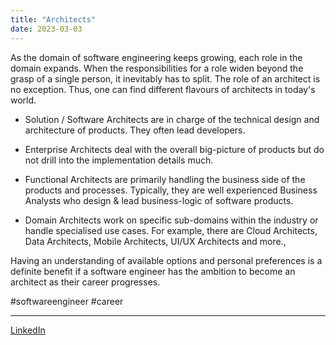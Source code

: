 ```yaml
---
title: "Architects"
date: 2023-03-03
---
```


As the domain of software engineering keeps growing, each role in the domain expands. When the responsibilities for a role widen beyond the grasp of a single person, it inevitably has to split. The role of an architect is no exception. Thus, one can find different flavours of architects in today's world.

- Solution / Software Architects are in charge of the technical design and architecture of products. They often lead developers.

- Enterprise Architects deal with the overall big-picture of products but do not drill into the implementation details much.

- Functional Architects are primarily handling the business side of the products and processes. Typically, they are well experienced Business Analysts who design & lead business-logic of software products.

- Domain Architects work on specific sub-domains within the industry or handle specialised use cases. For example, there are Cloud Architects, Data Architects, Mobile Architects, UI/UX Architects and more.,

Having an understanding of available options and personal preferences is a definite benefit if a software engineer has the ambition to become an architect as their career progresses.

#softwareengineer #career

---
[LinkedIn](https://www.linkedin.com/feed/update/urn:li:share:7037521019892359168/)